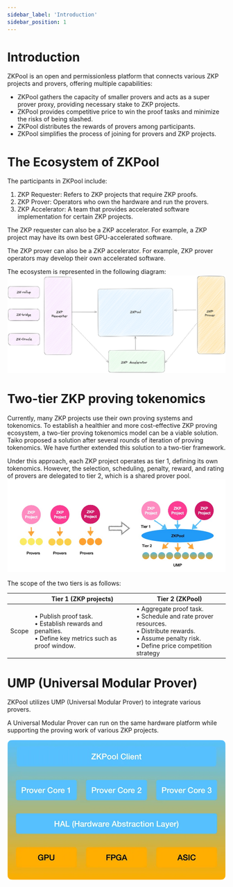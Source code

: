 ```yaml
---
sidebar_label: 'Introduction'
sidebar_position: 1
---
```


# Introduction

ZKPool is an open and permissionless platform that connects various ZKP projects and provers, offering multiple capabilities:

- ZKPool gathers the capacity of smaller provers and acts as a super prover proxy, providing necessary stake to ZKP projects.
- ZKPool provides competitive price to win the proof tasks and minimize the risks of being slashed.
- ZKPool distributes the rewards of provers among participants.
- ZKPool simplifies the process of joining for provers and ZKP projects.

# The Ecosystem of ZKPool
The participants in ZKPool include:
1. ZKP Requester: Refers to ZKP projects that require ZKP proofs.
2. ZKP Prover: Operators who own the hardware and run the provers.
3. ZKP Accelerator: A team that provides accelerated software implementation for certain ZKP projects.

The ZKP requester can also be a ZKP accelerator. For example, a ZKP project may have its own best GPU-accelerated software.

The ZKP prover can also be a ZKP accelerator. For example, ZKP prover operators may develop their own accelerated software.

The ecosystem is represented in the following diagram:
![Ecosystem](./images/ecosystem.png)

# Two-tier ZKP proving tokenomics
Currently, many ZKP projects use their own proving systems and tokenomics. To establish a healthier and more cost-effective ZKP proving ecosystem, a two-tier proving tokenomics model can be a viable solution. Taiko proposed a solution after several rounds of iteration of proving tokenomics. We have further extended this solution to a two-tier framework.

Under this approach, each ZKP project operates as tier 1, defining its own tokenomics. However, the selection, scheduling, penalty, reward, and rating of provers are delegated to tier 2, which is a shared prover pool.
![Two-tier](./images/two-tier.jpg)

The scope of the two tiers is as follows:

|  | Tier 1 (ZKP projects)  | Tier 2 (ZKPool) |
| --- | --- | --- |
| Scope | • Publish proof task.<br/> • Establish rewards and penalties.<br/> • Define key metrics such as proof window. | • Aggregate proof task.<br/> • Schedule and rate prover resources.<br/> • Distribute rewards. <br/>• Assume penalty risk.<br/> • Define price competition strategy |


# UMP (Universal Modular Prover)
ZKPool utilizes UMP (Universal Modular Prover) to integrate various provers.

A Universal Modular Prover can run on the same hardware platform while supporting the proving work of various ZKP projects.

![UMP](./images/UMP.jpg)